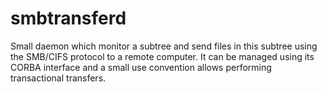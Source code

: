 smbtransferd
============

Small daemon which monitor a subtree and send files in this subtree using the SMB/CIFS protocol  to a remote computer. It can be managed using its CORBA interface and a small use convention allows performing  transactional transfers.
